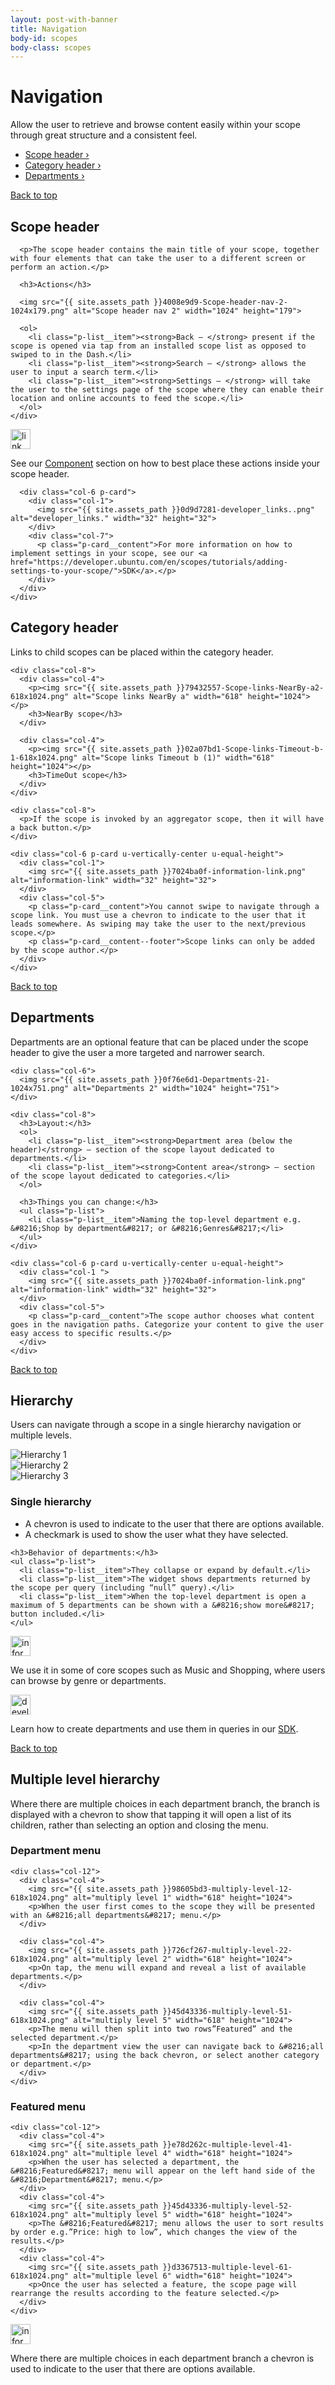 ```yaml
---
layout: post-with-banner
title: Navigation
body-id: scopes
body-class: scopes
---
```


<div class="p-strip">
  <div class="row">
    <div class="col-8">
      <h1 id="navigation">Navigation</h1>
      <p>Allow the user to retrieve and browse content easily within your scope through great structure and a consistent feel.</p>
    </div>
    <div class="col-6 combined-list">
      <ul class="p-list--divided">
        <li class="p-list__item"><a href="#scope-header">Scope header&nbsp;&rsaquo;</a></li>
        <li class="p-list__item"><a href="#category-header">Category header&nbsp;&rsaquo;</a></li>
        <li class="p-list__item"><a href="#departments">Departments&nbsp;&rsaquo;</a></li>
      </ul>
    </div>
  </div>

  <div class="row">
    <div class="col-12 link-top">
      <a href="#">Back to top</a>
    </div>
  </div>
</div>

<div class="p-strip">
  <div class="row">
    <div class="col-8">
      <h2 id="scope-header">Scope header</h2>

      <p>The scope header contains the main title of your scope, together with four elements that can take the user to a different screen or perform an action.</p>

      <h3>Actions</h3>

      <img src="{{ site.assets_path }}4008e9d9-Scope-header-nav-2-1024x179.png" alt="Scope header nav 2" width="1024" height="179">

      <ol>
        <li class="p-list__item"><strong>Back – </strong> present if the scope is opened via tap from an installed scope list as opposed to swiped to in the Dash.</li>
        <li class="p-list__item"><strong>Search – </strong> allows the user to input a search term.</li>
        <li class="p-list__item"><strong>Settings – </strong> will take the user to the settings page of the scope where they can enable their location and online accounts to feed the scope.</li>
      </ol>
    </div>
  </div>
  <div class="row">
    <div class="col-12 u-equal-height">
      <div class="col-6 p-card">
        <div class="col-1">
          <img src="{{ site.assets_path }}9e8b37dd-link_external.png" alt="link_external" width="32" height="32">
        </div>
        <div class="col-7">
          <p class="p-card__content">See our <a href="/components">Component</a> section on how to best place these actions inside your scope header.</p>
        </div>
      </div>

      <div class="col-6 p-card">
        <div class="col-1">
          <img src="{{ site.assets_path }}0d9d7281-developer_links..png" alt="developer_links." width="32" height="32">
        </div>
        <div class="col-7">
          <p class="p-card__content">For more information on how to implement settings in your scope, see our <a href="https://developer.ubuntu.com/en/scopes/tutorials/adding-settings-to-your-scope/">SDK</a>.</p>
        </div>
      </div>
    </div>
  </div>
</div>

<div class="p-strip">
  <div class="row">
    <div class="col-8">
      <h2 id="category-header">Category header</h2>
      <p>Links to child scopes can be placed within the category header.</p>
    </div>

    <div class="col-8">
      <div class="col-4">
        <p><img src="{{ site.assets_path }}79432557-Scope-links-NearBy-a2-618x1024.png" alt="Scope links NearBy a" width="618" height="1024"></p>
        <h3>NearBy scope</h3>
      </div>

      <div class="col-4">
        <p><img src="{{ site.assets_path }}02a07bd1-Scope-links-Timeout-b-1-618x1024.png" alt="Scope links Timeout b (1)" width="618" height="1024"></p>
        <h3>TimeOut scope</h3>
      </div>
    </div>

    <div class="col-8">
      <p>If the scope is invoked by an aggregator scope, then it will have a back button.</p>
    </div>

    <div class="col-6 p-card u-vertically-center u-equal-height">
      <div class="col-1">
        <img src="{{ site.assets_path }}7024ba0f-information-link.png" alt="information-link" width="32" height="32">
      </div>
      <div class="col-5">
        <p class="p-card__content">You cannot swipe to navigate through a scope link. You must use a chevron to indicate to the user that it leads somewhere. As swiping may take the user to the next/previous scope.</p>
        <p class="p-card__content--footer">Scope links can only be added by the scope author.</p>
      </div>
    </div>
  </div>

  <div class="row">
    <div class="col-12 link-top">
      <a href="#">Back to top</a>
    </div>
  </div>
</div>

<div class="p-strip">
  <div class="row">
    <div class="col-8">
      <h2 id="departments">Departments</h2>
      <p>Departments are an optional feature that can be placed under the scope header to give the user a more targeted and narrower search.</p>
    </div>

    <div class="col-6">
      <img src="{{ site.assets_path }}0f76e6d1-Departments-21-1024x751.png" alt="Departments 2" width="1024" height="751">
    </div>

    <div class="col-8">
      <h3>Layout:</h3>
      <ol>
        <li class="p-list__item"><strong>Department area (below the header)</strong> – section of the scope layout dedicated to departments.</li>
        <li class="p-list__item"><strong>Content area</strong> – section of the scope layout dedicated to categories.</li>
      </ol>

      <h3>Things you can change:</h3>
      <ul class="p-list">
        <li class="p-list__item">Naming the top-level department e.g. &#8216;Shop by department&#8217; or &#8216;Genres&#8217;</li>
      </ul>
    </div>

    <div class="col-6 p-card u-vertically-center u-equal-height">
      <div class="col-1 ">
        <img src="{{ site.assets_path }}7024ba0f-information-link.png" alt="information-link" width="32" height="32">
      </div>
      <div class="col-5">
        <p class="p-card__content">The scope author chooses what content goes in the navigation paths. Categorize your content to give the user easy access to specific results.</p>
      </div>
    </div>
  </div>

  <div class="row">
    <div class="col-12 link-top">
      <a href="#">Back to top</a>
    </div>
  </div>
</div>


<div class="p-strip">
  <div class="row">
    <div class="col-8">
      <h2 id="hierarchy">Hierarchy</h2>
      <p>Users can navigate through a scope in a single hierarchy navigation or multiple levels.</p>
    </div>
  </div>

  <div class="row">
    <div class="col-12">
      <div class="col-4">
        <img src="{{ site.assets_path }}3b0eb504-Hierarchy-13-618x1024.png" alt="Hierarchy 1">
      </div>
      <div class="col-4">
        <img src="{{ site.assets_path }}6a4c92d1-Hierarchy-22-618x1024.png" alt="Hierarchy 2">
      </div>
      <div class="col-4">
        <img src="{{ site.assets_path }}b3b11c0d-Hierarchy-32-618x1024.png" alt="Hierarchy 3">
      </div>
    </div>
  </div>

<div class="row">
  <div class="col-8">
    <h3>Single hierarchy</h3>
    <ul class="p-list">
      <li class="p-list__item">A chevron is used to indicate to the user that there are options available.</li>
      <li class="p-list__item">A checkmark is used to show the user what they have selected.</li>
    </ul>

    <h3>Behavior of departments:</h3>
    <ul class="p-list">
      <li class="p-list__item">They collapse or expand by default.</li>
      <li class="p-list__item">The widget shows departments returned by the scope per query (including “null” query).</li>
      <li class="p-list__item">When the top-level department is open a maximum of 5 departments can be shown with a &#8216;show more&#8217; button included.</li>
    </ul>
  </div>
</div>

<div class="row">
  <div class="col-12 u-equal-height">
    <div class="col-6 p-card u-vertically-center u-equal-height">
      <div class="col-1">
        <img src="{{ site.assets_path }}7024ba0f-information-link.png" alt="information-link" width="32" height="32">
      </div>
      <div class="col-5">
        <p class="p-card__content">We use it in some of core scopes such as Music and Shopping, where users can browse by genre or departments.</p>
      </div>
    </div>
    <div class="col-6 p-card u-vertically-center u-equal-height">
      <div class="col-1">
        <img src="{{ site.assets_path }}0d9d7281-developer_links..png" alt="developer_links." width="32" height="32">
      </div>
      <div class="col-5">
        <p class="p-card__content">Learn how to create departments and use them in queries in our <a href="https://developer.ubuntu.com/en/scopes/tutorials/adding-departments-to-your-scope/">SDK</a>.</p>
      </div>
    </div>
  </div>

  <div class="row">
    <div class="col-12 link-top">
      <a href="#">Back to top</a>
    </div>
  </div>
</div>

<div class="p-strip">
  <div class="row">
    <div class="col-8">
      <h2>Multiple level hierarchy</h2>
      <p>Where there are multiple choices in each department branch, the branch is displayed with a chevron to show that tapping it will open a list of its children, rather than selecting an option and closing the menu.</p>
    </div>
  </div>

  <div class="row">
    <div class="col-12">
      <h3>Department menu</h3>
    </div>

    <div class="col-12">
      <div class="col-4">
        <img src="{{ site.assets_path }}98605bd3-multiply-level-12-618x1024.png" alt="multiply level 1" width="618" height="1024">
        <p>When the user first comes to the scope they will be presented with an &#8216;all departments&#8217; menu.</p>
      </div>

      <div class="col-4">
        <img src="{{ site.assets_path }}726cf267-multiply-level-22-618x1024.png" alt="multiply level 2" width="618" height="1024">
        <p>On tap, the menu will expand and reveal a list of available departments.</p>
      </div>

      <div class="col-4">
        <img src="{{ site.assets_path }}45d43336-multiply-level-51-618x1024.png" alt="multiply level 5" width="618" height="1024">
        <p>The menu will then split into two rows”Featured” and the selected department.</p>
        <p>In the department view the user can navigate back to &#8216;all departments&#8217; using the back chevron, or select another category or department.</p>
      </div>
    </div>
  </div>

  <div class="row">
    <div class="col-12">
      <h3>Featured menu</h3>
    </div>

    <div class="col-12">
      <div class="col-4">
        <img src="{{ site.assets_path }}e78d262c-multiple-level-41-618x1024.png" alt="multiple level 4" width="618" height="1024">
        <p>When the user has selected a department, the &#8216;Featured&#8217; menu will appear on the left hand side of the &#8216;Department&#8217; menu.</p>
      </div>
      <div class="col-4">
        <img src="{{ site.assets_path }}45d43336-multiply-level-52-618x1024.png" alt="multiply level 5" width="618" height="1024">
        <p>The &#8216;Featured&#8217; menu allows the user to sort results by order e.g.”Price: high to low”, which changes the view of the results.</p>
      </div>
      <div class="col-4">
        <img src="{{ site.assets_path }}d3367513-multiple-level-61-618x1024.png" alt="multiple level 6" width="618" height="1024">
        <p>Once the user has selected a feature, the scope page will rearrange the results according to the feature selected.</p>
      </div>
    </div>
  </div>

  <div class="row">
    <div class="col-6 p-card u-vertically-center u-equal-height">
      <div class="col-1">
        <img src="{{ site.assets_path }}7024ba0f-information-link.png" alt="information-link" width="32" height="32">
      </div>
      <div class="col-5">
        <p class="p-card__content">Where there are multiple choices in each department branch a chevron is used to indicate to the user that there are options available.</p>
      </div>
    </div>
  </div>
</div>
